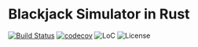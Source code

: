 # Blackjack Simulator in Rust

[![Build Status](https://img.shields.io/travis/qkniep/blackjackrust?logo=travis)](https://travis-ci.org/qkniep/blackjackrust)
[![codecov](https://codecov.io/gh/qkniep/blackjackrust/branch/master/graph/badge.svg)](https://codecov.io/gh/qkniep/blackjackrust)
![LoC](https://tokei.rs/b1/github/qkniep/blackjackrust?category=code)
![License](https://img.shields.io/github/license/qkniep/blackjackrust)

